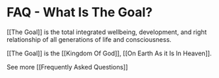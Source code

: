 # FAQ - What Is The Goal?

[[The Goal]] is the total integrated wellbeing, development, and right relationship of all generations of life and consciousness. 

[[The Goal]] is the [[Kingdom Of God]], [[On Earth As it Is In Heaven]]. 

See more [[Frequently Asked Questions]]  